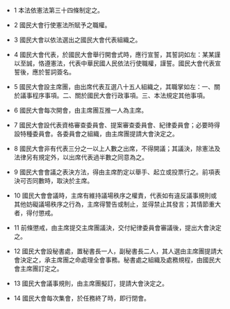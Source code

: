 * 1 本法依憲法第三十四條制定之。

* 2 國民大會行使憲法所賦予之職權。

* 3 國民大會以依法選出之國民大會代表組織之。

* 4 國民大會代表，於國民大會舉行開會式時，應行宣誓，其誓詞如左：某某謹以至誠，恪遵憲法，代表中華民國人民依法行使職權，謹誓。國民大會代表宣誓後，應於誓詞簽名。

* 5 國民大會設主席團，由出席代表互選八十五人組織之，其職掌如左：一、關於議事程序事項。二、關於國民大會行政事項。三、本法規定其他事項。

* 6 國民大會每次開會，由主席團互推一人為主席。

* 7 國民大會設代表資格審查委員會、提案審查委員會、紀律委員會；必要時得設特種委員會。各委員會之組織，由主席團提請大會決定之。

* 8 國民大會非有代表三分之一以上人數之出席，不得開議；其議決，除憲法及法律另有規定外，以出席代表過半數之同意為之。

* 9 國民大會會議之表決方法，得由主席酌定以舉手、起立或投票行之。前項表決可否同數時，取決於主席。

* 10 國民大會會議時，主席有維持議場秩序之權責，代表如有違反議事規則或其他妨礙議場秩序之行為，主席得警告或制止，並得禁止其發言；其情節重大者，得付懲戒。

* 11 前條懲戒，由主席提交主席團議決，交付紀律委員會審議後，提出大會決定之。

* 12 國民大會設秘書處，置秘書長一人，副秘書長二人，其人選由主席團提請大會決定之，承主席團之命處理全會事務。秘書處之組織及處務規程，由國民大會主席團訂定之。

* 13 國民大會議事規則，由主席團擬訂，提請大會決定之。

* 14 國民大會每次集會，於任務終了時，即行閉會。

